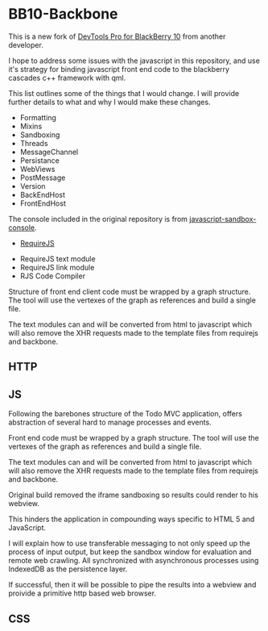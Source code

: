 # BB10-Backbone

This is a new fork of [DevTools Pro for BlackBerry 10](https://github.com/anpho/DevTools-Pro) from another developer.

I hope to address some issues with the javascript in this repository, and use it's strategy for binding javascript front end code to the blackberry cascades c++ framework with qml.

This list outlines some of the things that I would change. I will provide further details to what and why I would make these changes.

- Formatting
- Mixins
- Sandboxing
- Threads
- MessageChannel
- Persistance
- WebViews
- PostMessage
- Version
- BackEndHost
- FrontEndHost

The console included in the original repository is from [javascript-sandbox-console](https://github.com/openexchangerates/javascript-sandbox-console).

* [RequireJS](https://requirejs.org/)

- RequireJS text module
- RequireJS link module
- RJS Code Compiler

Structure of front end client code must be wrapped by a graph structure. The tool will use the vertexes of the graph as references and build a single file. 

The text modules can and will be converted from html to javascript which will also remove the XHR requests made to the template files from requirejs and backbone.

## HTTP

## JS

Following the barebones structure of the Todo MVC application, offers abstraction of several hard to manage processes and events. 

Front end code must be wrapped by a graph structure. The tool will use the vertexes of the graph as references and build a single file. 

The text modules can and will be converted from html to javascript which will also remove the XHR requests made to the template files from requirejs and backbone.

Original build removed the iframe sandboxing so results could render to his webview. 

This hinders the application in compounding ways specific to HTML 5 and JavaScript. 

I will explain how to use transferable messaging to not only speed up the process of input output, but keep the sandbox window for evaluation and remote web crawling. All synchronized with asynchronous processes using IndexedDB as the persistence layer.

If successful, then it will be possible to pipe the results into a webview and proivide a primitive http based web browser. 

## CSS
